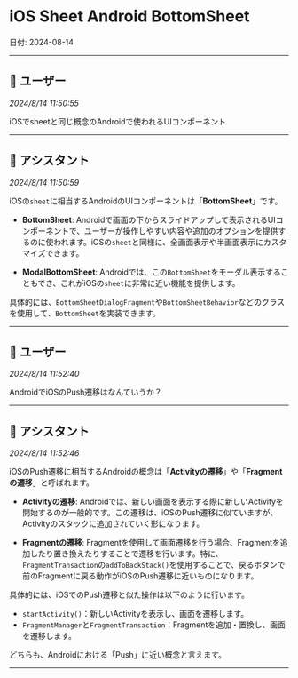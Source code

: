 # iOS Sheet Android BottomSheet

日付: 2024-08-14

---

## 👤 ユーザー
*2024/8/14 11:50:55*

iOSでsheetと同じ概念のAndroidで使われるUIコンポーネント

---

## 🤖 アシスタント
*2024/8/14 11:50:59*

iOSの`sheet`に相当するAndroidのUIコンポーネントは「**BottomSheet**」です。

- **BottomSheet**: Androidで画面の下からスライドアップして表示されるUIコンポーネントで、ユーザーが操作しやすい内容や追加のオプションを提供するのに使われます。iOSの`sheet`と同様に、全画面表示や半画面表示にカスタマイズできます。

- **ModalBottomSheet**: Androidでは、この`BottomSheet`をモーダル表示することもでき、これがiOSの`sheet`に非常に近い機能を提供します。

具体的には、`BottomSheetDialogFragment`や`BottomSheetBehavior`などのクラスを使用して、`BottomSheet`を実装できます。

---

## 👤 ユーザー
*2024/8/14 11:52:40*

AndroidでiOSのPush遷移はなんていうか？

---

## 🤖 アシスタント
*2024/8/14 11:52:46*

iOSのPush遷移に相当するAndroidの概念は「**Activityの遷移**」や「**Fragmentの遷移**」と呼ばれます。

- **Activityの遷移**: Androidでは、新しい画面を表示する際に新しいActivityを開始するのが一般的です。この遷移は、iOSのPush遷移に似ていますが、Activityのスタックに追加されていく形になります。

- **Fragmentの遷移**: Fragmentを使用して画面遷移を行う場合、Fragmentを追加したり置き換えたりすることで遷移を行います。特に、`FragmentTransaction`の`addToBackStack()`を使用することで、戻るボタンで前のFragmentに戻る動作がiOSのPush遷移に近いものになります。

具体的には、iOSでのPush遷移と似た操作は以下のように行います。

- `startActivity()`：新しいActivityを表示し、画面を遷移します。
- `FragmentManager`と`FragmentTransaction`：Fragmentを追加・置換し、画面を遷移します。

どちらも、Androidにおける「Push」に近い概念と言えます。

---
